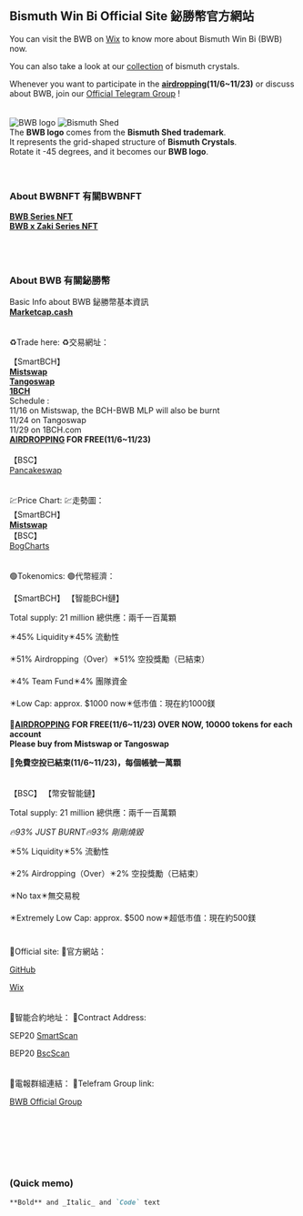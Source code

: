 ## Bismuth Win Bi Official Site 鉍勝幣官方網站

You can visit the BWB on [Wix](https://a3a6a99.wixsite.com/bismuthshed/bwb) to know more about Bismuth Win Bi (BWB) now.

You can also take a look at our [collection](https://a3a6a99.wixsite.com/bismuthshed/collection) of bismuth crystals.

Whenever you want to participate in the **[airdropping](https://noise.cash/post/1ppnr09x)(11/6~11/23)** or discuss about BWB, join our [Official Telegram Group](https://t.me/BWBtothemoon) !
<br>
<br>
<br>
![BWB logo](https://user-images.githubusercontent.com/93846559/140682603-8e08cd37-d0e1-4eee-a24a-5435daaefa84.png)
![Bismuth Shed](https://user-images.githubusercontent.com/93846559/141882042-8335e00a-6903-409c-bfe2-db41f9eded5d.jpg)
<br>
The **BWB logo** comes from the **Bismuth Shed trademark**.<br>
It represents the grid-shaped structure of **Bismuth Crystals**.<br>
Rotate it -45 degrees, and it becomes our **BWB logo**.
<br>
<br>
<br>
### About BWBNFT 有關BWBNFT
**[BWB Series NFT](https://oasis.cash/collection/0xdccB0e678bEA8FE3d97921CbFF85Be757a223312)**<br>
**[BWB x Zaki Series NFT](https://oasis.cash/collection/0xA213a2140db2570319062e663B8436432F8072DA)**
<br>
<br>
<br>
<br>
### About BWB 有關鉍勝幣

Basic Info about BWB 鉍勝幣基本資訊<br>
**[Marketcap.cash](https://www.marketcap.cash/token/BWB)**
<br>
<br>
<br>
♻️Trade here:
♻️交易網址：

【SmartBCH】
<br>
**[Mistswap](https://app.mistswap.fi/swap?inputCurrency=0x2E1da8Eb00CD1FF9B201f51e3705D87e06313881&outputCurrency=)
<br>
[Tangoswap](https://tangoswap.cash/swap?inputCurrency=&outputCurrency=0x2E1da8Eb00CD1FF9B201f51e3705D87e06313881)
<br>
[1BCH](https://1bch.com/swap?inputCurrency=&outputCurrency=0x2E1da8Eb00CD1FF9B201f51e3705D87e06313881)**
<br>
Schedule :<br>
11/16 on Mistswap, the BCH-BWB MLP will also be burnt<br>
11/24 on Tangoswap<br>
11/29 on 1BCH.com
<br>
**[AIRDROPPING](https://noise.cash/post/1ppnr09x) FOR FREE(11/6~11/23)**
<br>
<br>
【BSC】
<br>
[Pancakeswap](https://pancakeswap.finance/swap?outputCurrency=0x2e1da8eb00cd1ff9b201f51e3705d87e06313881)
<br>
<br>
<br>
💹Price Chart:
💹走勢圖：<br>
【SmartBCH】<br>
**[Mistswap](https://analytics.mistswap.fi/pairs/0x692326e3796fb86b293e3c86a7f6d81529e78aa4)**
<br>
【BSC】<br>
[BogCharts](https://charts.bogged.finance/0x2E1da8Eb00CD1FF9B201f51e3705D87e06313881)
<br>
<br>
<br>
🟢Tokenomics:
🟢代幣經濟：

【SmartBCH】
【智能BCH鏈】

Total supply: 21 million
總供應：兩千一百萬顆

✴️45% Liquidity✴️45% 流動性

✴️51% Airdropping（Over）✴️51% 空投獎勵（已結束）

✴️4% Team Fund✴️4% 團隊資金

✴️Low Cap: approx. $1000 now✴️低市值：現在約1000鎂

**🎊[AIRDROPPING](https://noise.cash/post/1ppnr09x) FOR FREE(11/6~11/23) OVER NOW, 
10000 tokens for each account<br>
Please buy from Mistswap or Tangoswap<br>**

**🎊免費空投已結束(11/6~11/23)，每個帳號一萬顆**
<br>
<br>
<br>
【BSC】
【幣安智能鏈】

Total supply: 21 million
總供應：兩千一百萬顆

*🔥93% JUST BURNT🔥93% 剛剛燒毀*

✴️5% Liquidity✴️5% 流動性

✴️2% Airdropping（Over）✴️2% 空投獎勵（已結束）

✴️No tax✴️無交易稅

✴️Extremely Low Cap: approx. $500 now✴️超低市值：現在約500鎂
<br>
<br>
<br>
💬Official site:
💬官方網站：

[GitHub](https://biwinbi.github.io/web/)

[Wix](https://a3a6a99.wixsite.com/bismuthshed/bwb)
<br>
<br>
<br>
🧬智能合約地址：
🧬Contract Address:

SEP20
[SmartScan](https://www.smartscan.cash/address/0x2E1da8Eb00CD1FF9B201f51e3705D87e06313881)

BEP20
[BscScan](https://bscscan.com/token/0x2e1da8eb00cd1ff9b201f51e3705d87e06313881)
<br>
<br>
<br>
💚電報群組連結：
💚Telefram Group link:

[BWB Official Group](https://t.me/BWBtothemoon)
<br> 
<br> 
<br> 
<br> 
<br>
<br>
<br>
### (Quick memo)
```markdown
**Bold** and _Italic_ and `Code` text
```
